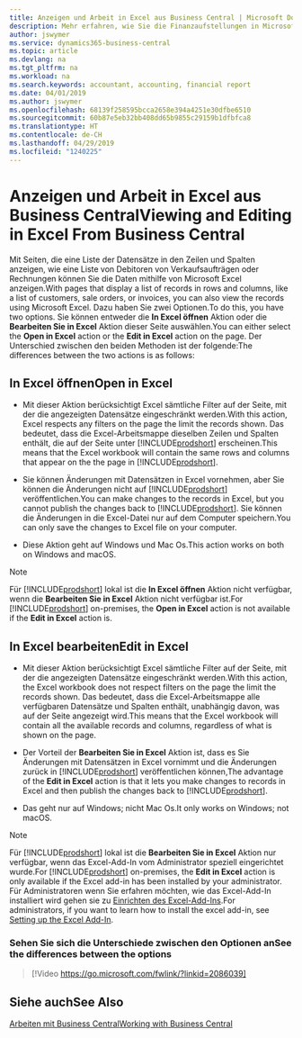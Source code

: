 ```yaml
---
title: Anzeigen und Arbeit in Excel aus Business Central | Microsoft Docs
description: Mehr erfahren, wie Sie die Finanzaufstellungen in Microsoft Excel von  Business Central für eine Analyse der Daten öffnen können.
author: jswymer
ms.service: dynamics365-business-central
ms.topic: article
ms.devlang: na
ms.tgt_pltfrm: na
ms.workload: na
ms.search.keywords: accountant, accounting, financial report
ms.date: 04/01/2019
ms.author: jswymer
ms.openlocfilehash: 68139f258595bcca2658e394a4251e30dfbe6510
ms.sourcegitcommit: 60b87e5eb32bb408dd65b9855c29159b1dfbfca8
ms.translationtype: HT
ms.contentlocale: de-CH
ms.lasthandoff: 04/29/2019
ms.locfileid: "1240225"
---
```

# <a name="viewing-and-editing-in-excel-from-business-central"></a><span data-ttu-id="8c1c9-103">Anzeigen und Arbeit in Excel aus Business Central</span><span class="sxs-lookup"><span data-stu-id="8c1c9-103">Viewing and Editing in Excel From Business Central</span></span> 

<span data-ttu-id="8c1c9-104">Mit Seiten, die eine Liste der Datensätze in den Zeilen und Spalten anzeigen, wie eine Liste von Debitoren von Verkaufsaufträgen oder Rechnungen können Sie die Daten mithilfe von Microsoft Excel anzeigen.</span><span class="sxs-lookup"><span data-stu-id="8c1c9-104">With pages that display a list of records in rows and columns, like a list of customers, sale orders, or invoices, you can also view the records using Microsoft Excel.</span></span> <span data-ttu-id="8c1c9-105">Dazu haben Sie zwei Optionen.</span><span class="sxs-lookup"><span data-stu-id="8c1c9-105">To do this, you have two options.</span></span> <span data-ttu-id="8c1c9-106">Sie können entweder die **In Excel öffnen** Aktion oder die **Bearbeiten Sie in Excel** Aktion dieser Seite auswählen.</span><span class="sxs-lookup"><span data-stu-id="8c1c9-106">You can either select the **Open in Excel** action or the **Edit in Excel** action on the page.</span></span> <span data-ttu-id="8c1c9-107">Der Unterschied zwischen den beiden Methoden ist der folgende:</span><span class="sxs-lookup"><span data-stu-id="8c1c9-107">The differences between the two actions is as follows:</span></span>  

## <a name="open-in-excel"></a><span data-ttu-id="8c1c9-108">In Excel öffnen</span><span class="sxs-lookup"><span data-stu-id="8c1c9-108">Open in Excel</span></span>

-    <span data-ttu-id="8c1c9-109">Mit dieser Aktion berücksichtigt Excel sämtliche Filter auf der Seite, mit der die angezeigten Datensätze eingeschränkt werden.</span><span class="sxs-lookup"><span data-stu-id="8c1c9-109">With this action, Excel respects any filters on the page the limit the records shown.</span></span> <span data-ttu-id="8c1c9-110">Das bedeutet, dass die Excel-Arbeitsmappe dieselben Zeilen und Spalten enthält, die auf der Seite unter [!INCLUDE[prodshort](includes/prodshort.md)] erscheinen.</span><span class="sxs-lookup"><span data-stu-id="8c1c9-110">This means that the Excel workbook will contain the same rows and columns that appear on the the page in [!INCLUDE[prodshort](includes/prodshort.md)].</span></span>

-    <span data-ttu-id="8c1c9-111">Sie können Änderungen mit Datensätzen in Excel vornehmen, aber Sie können die Änderungen nicht auf  [!INCLUDE[prodshort](includes/prodshort.md)] veröffentlichen.</span><span class="sxs-lookup"><span data-stu-id="8c1c9-111">You can make changes to the records in Excel, but you cannot publish the changes back to [!INCLUDE[prodshort](includes/prodshort.md)].</span></span> <span data-ttu-id="8c1c9-112">Sie können die Änderungen in die Excel-Datei nur auf dem Computer speichern.</span><span class="sxs-lookup"><span data-stu-id="8c1c9-112">You can only save the changes to Excel file on your computer.</span></span> 

-    <span data-ttu-id="8c1c9-113">Diese Aktion geht auf Windows und Mac Os.</span><span class="sxs-lookup"><span data-stu-id="8c1c9-113">This action works on both on Windows and macOS.</span></span> 

>[!NOTE]
><span data-ttu-id="8c1c9-114">Für [!INCLUDE[prodshort](includes/prodshort.md)] lokal ist die **In Excel öffnen** Aktion nicht verfügbar, wenn die **Bearbeiten Sie in Excel** Aktion nicht verfügbar ist.</span><span class="sxs-lookup"><span data-stu-id="8c1c9-114">For [!INCLUDE[prodshort](includes/prodshort.md)] on-premises, the **Open in Excel** action is not available if the **Edit in Excel** action is.</span></span>

## <a name="edit-in-excel"></a><span data-ttu-id="8c1c9-115">In Excel bearbeiten</span><span class="sxs-lookup"><span data-stu-id="8c1c9-115">Edit in Excel</span></span>

-    <span data-ttu-id="8c1c9-116">Mit dieser Aktion berücksichtigt Excel sämtliche Filter auf der Seite, mit der die angezeigten Datensätze eingeschränkt werden.</span><span class="sxs-lookup"><span data-stu-id="8c1c9-116">With this action, the Excel workbook does not respect filters on the page the limit the records shown.</span></span> <span data-ttu-id="8c1c9-117">Das bedeutet, dass die Excel-Arbeitsmappe alle verfügbaren Datensätze und Spalten enthält, unabhängig davon, was auf der Seite angezeigt wird.</span><span class="sxs-lookup"><span data-stu-id="8c1c9-117">This means that the Excel workbook will contain all the available records and columns, regardless of what is shown on the page.</span></span> 

-    <span data-ttu-id="8c1c9-118">Der Vorteil der **Bearbeiten Sie in Excel** Aktion ist, dass es Sie Änderungen mit Datensätzen in Excel vornimmt und die Änderungen zurück in [!INCLUDE[prodshort](includes/prodshort.md)] veröffentlichen können,</span><span class="sxs-lookup"><span data-stu-id="8c1c9-118">The advantage of the **Edit in Excel** action is that it lets you make changes to records in Excel and then publish the changes back to [!INCLUDE[prodshort](includes/prodshort.md)].</span></span>

-    <span data-ttu-id="8c1c9-119">Das geht nur auf Windows; nicht Mac Os.</span><span class="sxs-lookup"><span data-stu-id="8c1c9-119">It only works on Windows; not macOS.</span></span>

>[!NOTE]
><span data-ttu-id="8c1c9-120">Für [!INCLUDE[prodshort](includes/prodshort.md)] lokal ist die **Bearbeiten Sie in Excel** Aktion nur verfügbar, wenn das Excel-Add-In vom Administrator speziell eingerichtet wurde.</span><span class="sxs-lookup"><span data-stu-id="8c1c9-120">For [!INCLUDE[prodshort](includes/prodshort.md)] on-premises, the **Edit in Excel** action is only available if the Excel add-in has been installed by your administrator.</span></span> <span data-ttu-id="8c1c9-121">Für Administratoren wenn Sie erfahren möchten, wie das Excel-Add-In installiert wird gehen sie zu [Einrichten des Excel-Add-Ins](https://docs.microsoft.com/en-us/dynamics365/business-central/dev-itpro/administration/configuring-excel-addin).</span><span class="sxs-lookup"><span data-stu-id="8c1c9-121">For administrators, if you want to learn how to install the excel add-in, see [Setting up the Excel Add-In](https://docs.microsoft.com/en-us/dynamics365/business-central/dev-itpro/administration/configuring-excel-addin).</span></span>

### <a name="see-the-differences-between-the-options"></a><span data-ttu-id="8c1c9-122">Sehen Sie sich die Unterschiede zwischen den Optionen an</span><span class="sxs-lookup"><span data-stu-id="8c1c9-122">See the differences between the options</span></span> 
> [!Video https://go.microsoft.com/fwlink/?linkid=2086039]

## <a name="see-also"></a><span data-ttu-id="8c1c9-123">Siehe auch</span><span class="sxs-lookup"><span data-stu-id="8c1c9-123">See Also</span></span>
[<span data-ttu-id="8c1c9-124">Arbeiten mit  Business Central</span><span class="sxs-lookup"><span data-stu-id="8c1c9-124">Working with Business Central</span></span>](ui-work-product.md)  
